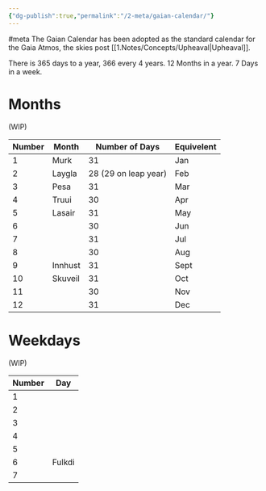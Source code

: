 ```yaml
---
{"dg-publish":true,"permalink":"/2-meta/gaian-calendar/"}
---
```


#meta 
The Gaian Calendar has been adopted as the standard calendar for the Gaia Atmos, the skies post [[1.Notes/Concepts/Upheaval\|Upheaval]].

There is 365 days to a year, 366 every 4 years.
12 Months in a year.
7 Days in a week.

# Months
(WIP)

| Number | Month   | Number of Days       | Equivelent |
| ------ | ------- | -------------------- | ---------- |
| 1      | Murk    | 31                   | Jan        |
| 2      | Laygla  | 28 (29 on leap year) | Feb        |
| 3      | Pesa    | 31                   | Mar        |
| 4      | Truui   | 30                   | Apr        |
| 5      | Lasair  | 31                   | May        |
| 6      |         | 30                   | Jun        |
| 7      |         | 31                   | Jul        |
| 8      |         | 30                   | Aug        |
| 9      | Innhust | 31                   | Sept       |
| 10     | Skuveil | 31                   | Oct        |
| 11     |         | 30                   | Nov        |
| 12     |         | 31                   | Dec        | 

# Weekdays
(WIP)

| Number | Day    |
| ------ | ------ |
| 1      |        |
| 2      |        |
| 3      |        |
| 4      |        |
| 5      |        |
| 6      | Fulkdi |
| 7      |        |

